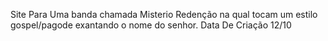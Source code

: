 Site Para Uma banda chamada Misterio Redenção na qual tocam um estilo gospel/pagode exantando o nome do senhor.
Data De Criação 12/10

